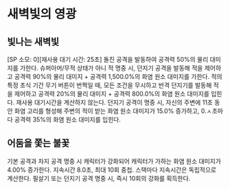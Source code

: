 # 새벽빛의 영광

## 빛나는 새벽빛

[SP 소모: 0][재사용 대기 시간: 25초] 돌진 공격을 발동하여 공격력 50%의 물리 대미지를 가한다. 슈퍼아머/무적 상태가 아니 적 명중 시, 던지기 공격을 발동해 적을 제어하고 공격력 90%의 물리 대미지 + 공격력 1,500.0%의 화염 원소 대미지를 가한다. 적의 특정 초식 기간 무기 버튼이 번쩍일 때, 모든 조건을 무시하고 반격 던지기를 발동해 적을 제어하고 공격력 20%의 물리 대미지 + 공격력 800.0%의 화염 원소 대미지를 입힌다. 재사용 대기시간을 계산하지 않는다. 던지기 공격이 명중 시, 자신의 주변에 11초 동안 화염 고리를 형성해 주변의 적이 받는 화염 원소 대미지가 15.0% 증가하고, 0.ㅅ초마다 공격력 35%의 화염 원소 대미지를 입힌다.

## 어둠을 쫓는 불꽃

기본 공격과 차지 공격 명중 시 캐릭터가 강화되어 캐릭터가 가하는 화염 원소 대미지가 4.00% 증가한다. 지속시간 8.0초, 최대 10회 중첩. 스택마다 지속시간은 독립적으로 계산한다. 필살기 또는 던지기 공격 명중 시, 즉시 10회의 강화를 획득한다.
